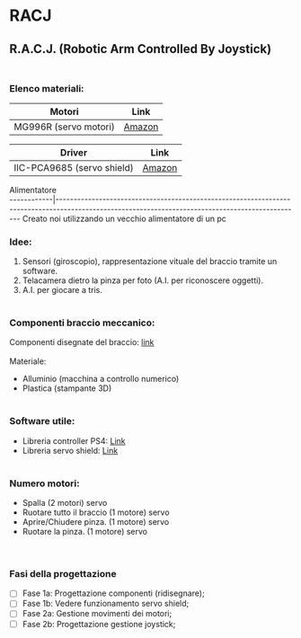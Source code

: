# RACJ
## R.A.C.J. (Robotic Arm Controlled By Joystick)</br></br>



### Elenco materiali:



 Motori          | Link
---------------|--------------------------------------------------------------------------------------------------------------------------------------------------------------
 MG996R (servo motori)       | [Amazon](https://www.amazon.it/gp/product/B07DQJ1JXY/ref=ppx_yo_dt_b_asin_image_o02_s00?ie=UTF8&psc=1)



Driver        | Link
------------|--------------------------------------------------------------------------------------------------------------------------------------------------
IIC-PCA9685 (servo shield) | [Amazon](https://www.amazon.it/gp/product/B07RG9ZTMD/ref=ppx_yo_dt_b_asin_title_o04_s00?ie=UTF8&psc=1)



Alimentatore        
------------|--------------------------------------------------------------------------------------------------------------------------------------------------
Creato noi utilizzando un vecchio alimentatore di un pc

### Idee:
1. Sensori (giroscopio), rappresentazione vituale del braccio tramite un software.
2. Telacamera dietro la pinza per foto (A.I. per riconoscere oggetti).
3. A.I. per giocare a tris.
</br></br>



### Componenti braccio meccanico:
Componenti disegnate del braccio: [link](https://drive.google.com/drive/folders/1HjEIjqocrRrQA5hRc8pm9diKWBKX8TIF?usp=sharing)</br></br>
Materiale:
- Alluminio (macchina a controllo numerico)
- Plastica (stampante 3D)
</br></br>



### Software utile:
- Libreria controller PS4: [Link](https://www.pygame.org/project/5129/7487)
- Libreria servo shield: [Link](https://learn.adafruit.com/16-channel-pwm-servo-driver?view=all)
</br></br>



### Numero motori:
- Spalla (2 motori)                                   servo
- Ruotare tutto il braccio (1 motore)                 servo
- Aprire/Chiudere pinza. (1 motore)                   servo
- Ruotare la pinza. (1 motore)                        servo
</br></br></br>



### Fasi della progettazione
- [ ] Fase 1a: Progettazione componenti (ridisegnare);
- [ ] Fase 1b: Vedere funzionamento servo shield;
- [ ] Fase 2a: Gestione movimenti dei motori;
- [ ] Fase 2b: Progettazione gestione joystick;
